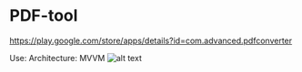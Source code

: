 # PDF-tool
https://play.google.com/store/apps/details?id=com.advanced.pdfconverter

Use: 
Architecture: MVVM
![alt text](https://play-lh.googleusercontent.com/IASIbtTKdZUeL6jBb6g_XhR-pNPpDbV_F6YQcaCCPpcmyWbrT_X-c7KyG3IgeSeD=w5120-h2880-rw)

